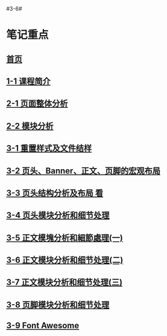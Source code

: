#3-6#
# 笔记重点 #
## [首页](https://github.com/bhnddowinf/imooc-445/blob/master/readme.md "首页")
## [1-1 课程简介](https://github.com/bhnddowinf/imooc-445/blob/master/1-1.md)
## [2-1 页面整体分析](https://github.com/bhnddowinf/imooc-445/blob/master/2-1.md)
## [2-2 模块分析](https://github.com/bhnddowinf/imooc-445/blob/master/2-2.md)
## [3-1 重置样式及文件结样](https://github.com/bhnddowinf/imooc-445/blob/master/3-1.md)
## [3-2 页头、Banner、正文、页脚的宏观布局](https://github.com/bhnddowinf/imooc-445/blob/master/3-2.md)
## [3-3 页头结构分析及布局	看](https://github.com/bhnddowinf/imooc-445/blob/master/3-3.md)
## [3-4 页头模块分析和细节处理](https://github.com/bhnddowinf/imooc-445/blob/master/3-4.md)
## [3-5 正文模塊分析和細節處理(一)](https://github.com/bhnddowinf/imooc-445/blob/master/3-5.md)
## [3-6 正文模块分析和细节处理(二)](https://github.com/bhnddowinf/imooc-445/blob/master/3-6.md)
## [3-7 正文模块分析和细节处理(三)](https://github.com/bhnddowinf/imooc-445/blob/master/3-7.md)
## [3-8 页脚模块分析和细节处理](https://github.com/bhnddowinf/imooc-445/blob/master/3-8.md)
## [3-9 Font Awesome](https://github.com/bhnddowinf/imooc-445/blob/master/3-9.md)